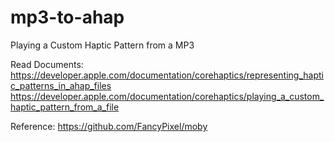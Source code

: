 # mp3-to-ahap
Playing a Custom Haptic Pattern from a MP3

Read Documents:
https://developer.apple.com/documentation/corehaptics/representing_haptic_patterns_in_ahap_files
https://developer.apple.com/documentation/corehaptics/playing_a_custom_haptic_pattern_from_a_file

Reference:
https://github.com/FancyPixel/moby
